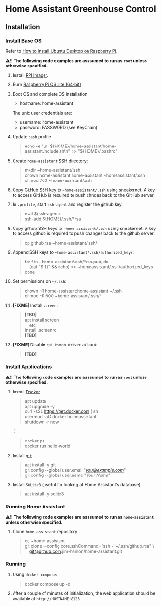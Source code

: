 # Home Assistant Greenhouse Control


## Installation

### Install Base OS

Refer to [How to install Ubuntu Desktop on Raspberry Pi](https://ubuntu.com/tutorials/how-to-install-ubuntu-desktop-on-raspberry-pi-4#1-overview).

⚠️‼️ **The following code examples are asssumed to run as `root` unless otherwise specified.**

1. Install [RPI Imager](https://downloads.raspberrypi.org/imager).

1. Burn [Raspberry  Pi OS Lite (64-bit)](https://downloads.raspberrypi.org/raspios_lite_arm64/images/raspios_lite_arm64-2022-09-26/2022-09-22-raspios-bullseye-arm64-lite.img.xz)

1. Boot OS and complete OS installation.

   * hostname: home-assistant
 
   The unix user credentials are:

   * username: home-assistant
   * password: PASSWORD (see KeyChain)

1. Update `bash` profile

    > echo -e "\n. \${HOME}/home-assistant/home-assistant.include.sh\n" >> "${HOME}/.bashrc"

1. Create `home-assistant` SSH directory:

    > mkdir ~home-assistant/.ssh<br/>
    > chown home-assistant:home-assistant ~homeassistant/.ssh<br/>
    > chmod 700 ~home-assistant/.ssh<br/>

1. Copy GitHub SSH key to `~home-assistant/.ssh` using sneakernet. A key to access GitHub is required to push chnges back to the GitHub server.

1. In `.profile`, start `ssh-agent` and register the github key.

    > eval $(ssh-agent)<br/>
    > ssh-add ${HOME}/.ssh/*rsa<br/>

1. Copy github SSH keys to `~home-assistant/.ssh` using sneakernet. A key to access github is required to push changes back to the github server.

    > cp github.rsa ~home-assistant/.ssh/<br/>

1. Append SSH keys to `~home-assistant/.ssh/authorized_keys`:

    > for f in ~home-assistant/.ssh/*rsa.pub; do<br/>
    > &nbsp;&nbsp;&nbsp;&nbsp;(cat "${f}" && echo) >> ~homeassistant/.ssh/authorized_keys<br/>
    > done<br/>

1. Set permissions on `~/.ssh`:

    > chown -R home-assistant:home-assistant ~/.ssh<br/>
    > chmod -R 600 ~home-assistant/.ssh/*<br/>

1. **[FIXME]** Install `screen`:

    > **[TBD]**<br/>
    > apt install screen<br/>
    > &nbsp;&nbsp;&nbsp;&nbsp;etc<br/>
    > install .screenrc<br/>
    > **[TBD]**

1. **[FIXME]** Disable `rpi_hwmon_driver` at boot:

    > **[TBD]**

### Install Applications

⚠️‼️ **The following code examples are asssumed to run as `root` unless otherwise specified.**

1. Install [Docker](https://docs.docker.com/engine/install/ubuntu/).

    > apt update<br/>
    > apt upgrade -y<br/>
    > curl -sSL https://get.docker.com | sh<br/>
    > usermod -aG docker homeassistant<br/>
    > shutdown -r now<br/>

    &nbsp;⫶<br/>

    > docker ps<br/>
    > docker run hello-world<br/>

1. Install [`git`](https://git-scm.com/)

    > apt install -y git<br/>
    > git config --global user.email "*you@example.com*"<br/>
    > git config --global user.name "*Your Name*"<br/>

1. Install `SQLite3` (useful for looking at Home Assistant's database)

    > apt install -y sqlite3<br/>

### Running Home Assistant

⚠️‼️ **The following code examples are asssumed to run as `home-assistant` unless otherwise specified.**

1. Clone `home-assistant` repository

    > cd ~home-assistant<br/>
    > git clone --config core.sshCommand="ssh -i ~/.ssh/github.rsa" \ <br/>
    &nbsp;&nbsp;&nbsp;&nbsp;git@github.com:jim-hanlon/home-assistant.git<br/>
    
### Running 

1. Using `docker compose`:

    > docker compose up -d<br/>
    
1. After a couple of minutes of initialization, the web application should be available at `http://HOSTNAME:8123`

